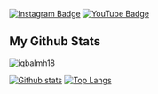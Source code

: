 [![Instagram Badge](https://img.shields.io/badge/-iqbalmh18-f01397?style=flat&logo=Instagram&logoColor=white&link=https://www.instagram.com/iqbalmh18/)](https://www.instagram.com/iqbalmh18/) [![YouTube Badge](https://img.shields.io/badge/-iqbalmh18-f01313?style=flat&logo=Youtube&logoColor=white&link=https://youtube.com/iqbalmh18/)](https://www.youtube.com/iqblmh18/) 
## My Github Stats
<p align=left> <img src=https://komarev.com/ghpvc/?username=iqbalmh18 alt=iqbalmh18 /> </p>

[![Github stats](https://github-readme-stats.vercel.app/api?username=iqbalmh18&show_icons=true&theme=dark&include_all_commits=true)](https://github.com/iqbalmh18/github-readme-stats)
[![Top Langs](https://github-readme-stats.vercel.app/api/top-langs/?username=iqbalmh18&layout=compact&theme=dark)](https://github.com/iqbalmh18/github-readme-stats)
